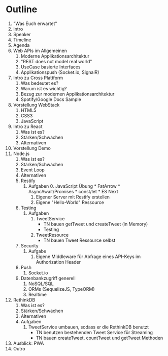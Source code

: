 # Outline

1. "Was Euch erwartet"
2. Intro
3. Speaker
4. Timeline
5. Agenda
6. Web APIs im Allgemeinen
	1. Moderne Applikationsarchitektur
	2. "REST does not model real world"
	3. UseCase basierte Interfaces 
	4. Applikationspush (Socket.io, SignalR)
7. Intro zu Cross Plattform
	1. Was bedeutet es?
	2. Warum ist es wichtig?
	3. Bezug zur modernen Applikationsarchitektur
	4. Spotify/Google Docs Sample
8. Vorstellung WebStack
	1. HTML5
	2. CSS3
	3. JavaScript
9. Intro zu React
	1. Was ist es?
	2. Stärken/Schwächen
	3. Alternativen
10. Vorstellung Demo
11. Node.js
	1. Was ist es?
	2. Stärken/Schwächen
	3. Event Loop
	4. Alternativen 
	5. Restify
		1. Aufgaben
			0. JavaScript Übung
				* FatArrow
				* AsyncAwait/Promises
				* const/let
				* ES Next
			1. Eigener Server mit Restify erstellen
			2. Eigene "Hello-World" Ressource
	6. Testing
		1. Aufgaben
			1. TweetService
				* TN bauen getTweet und createTweet (in Memory)
				* Testing
			2. TweetResource
				* TN bauen Tweet Ressource selbst
	7. Security
		1. Aufgabe
			1. Eigene Middleware für Abfrage eines API-Keys im Authorization Header
	9. Push
		1. Socket.io
	8. Datenbankzugriff generell
		1. NoSQL/SQL
		2. ORMs (SequelizeJS, TypeORM)
		3. Realtime
12. RethinkDB
	1. Was ist es?
	2. Stärken/Schwächen
	3. Alternativen
	4. Aufgaben
		1. TweetService umbauen, sodass er die RethinkDB benutzt
			* TN benutzen bestehenden Tweet Service für Streaming
			* TN bauen createTweet, countTweet und getTweet Methoden
13. Ausblick: PWA
14. Outro
